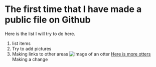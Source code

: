 # The first time that I have made a public file on Github
Here is the list I will try to do here.
1. list items
2. Try to add pictures
3. Making links to other areas
![Image of an otter](https://ottertalker.files.wordpress.com/2017/04/otter.jpg)
[Here is more otters](https://www.youtube.com/watch?v=zY3NJFfDB1M)
Making a change
